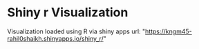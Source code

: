 # Shiny r Visualization
Visualization loaded using R via shiny apps url: "https://kngm45-rahil0shaikh.shinyapps.io/shiny_r/"
